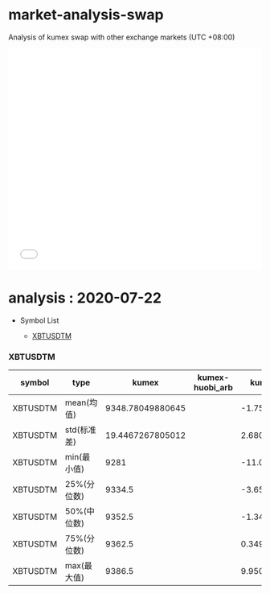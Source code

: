 # market-analysis-swap
Analysis of kumex swap with other exchange markets (UTC +08:00)

<iframe width="100%" height="440" src="./data.html" frameborder="no" border="0" scrolling="no"></iframe>

# analysis : 2020-07-22
* Symbol List

  * [XBTUSDTM](#xbtusdtm)


### XBTUSDTM

symbol|type|kumex|kumex-huobi_arb|kumex-okex_arb
---|---|---|---|---
XBTUSDTM | mean(均值) | 9348.78049880645 |  | -1.754740834996
XBTUSDTM | std(标准差) | 19.4467267805012 |  | 2.68037353281803
XBTUSDTM | min(最小值) | 9281 |  | -11.0499999999993
XBTUSDTM | 25%(分位数) | 9334.5 |  | -3.65000000000145
XBTUSDTM | 50%(中位数) | 9352.5 |  | -1.34999999999854
XBTUSDTM | 75%(分位数) | 9362.5 |  | 0.349999999998545
XBTUSDTM | max(最大值) | 9386.5 |  | 9.95000000000073


